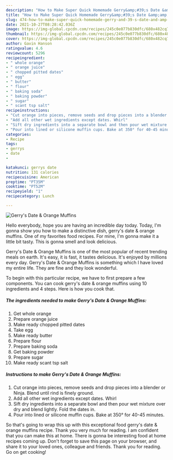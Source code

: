 ```yaml
---
description: "How to Make Super Quick Homemade Gerry&amp;#39;s Date &amp;amp; Orange Muffins"
title: "How to Make Super Quick Homemade Gerry&amp;#39;s Date &amp;amp; Orange Muffins"
slug: 474-how-to-make-super-quick-homemade-gerry-and-39-s-date-and-amp-orange-muffins
date: 2021-10-27T08:28:42.036Z
image: https://img-global.cpcdn.com/recipes/245c0e077b830dfc/680x482cq70/gerrys-date-orange-muffins-recipe-main-photo.jpg
thumbnail: https://img-global.cpcdn.com/recipes/245c0e077b830dfc/680x482cq70/gerrys-date-orange-muffins-recipe-main-photo.jpg
cover: https://img-global.cpcdn.com/recipes/245c0e077b830dfc/680x482cq70/gerrys-date-orange-muffins-recipe-main-photo.jpg
author: Gavin Hanson
ratingvalue: 4.6
reviewcount: 5296
recipeingredient:
- " whole orange"
- " orange juice"
- " chopped pitted dates"
- " egg"
- " butter"
- " flour"
- " baking soda"
- " baking powder"
- " sugar"
- " scant tsp salt"
recipeinstructions:
- "Cut orange into pieces, remove seeds and drop pieces into a blender or Ninja. Blend until rind is finely ground."
- "Add all other wet ingredients except dates. Whirl"
- "Sift dry ingredients into a separate bowl and then pour wet mixture over dry and blend lightly. Fold the dates in."
- "Pour into lined or silicone muffin cups. Bake at 350° for 40-45 minutes."
categories:
- Recipe
tags:
- gerrys
- date
- 

katakunci: gerrys date  
nutrition: 131 calories
recipecuisine: American
preptime: "PT35M"
cooktime: "PT52M"
recipeyield: "1"
recipecategory: Lunch

---
```



![Gerry&#39;s Date &amp; Orange Muffins](https://img-global.cpcdn.com/recipes/245c0e077b830dfc/680x482cq70/gerrys-date-orange-muffins-recipe-main-photo.jpg)

Hello everybody, hope you are having an incredible day today. Today, I'm gonna show you how to make a distinctive dish, gerry&#39;s date &amp; orange muffins. One of my favorites food recipes. For mine, I'm gonna make it a little bit tasty. This is gonna smell and look delicious.



Gerry&#39;s Date &amp; Orange Muffins is one of the most popular of recent trending meals on earth. It's easy, it is fast, it tastes delicious. It's enjoyed by millions every day. Gerry&#39;s Date &amp; Orange Muffins is something which I have loved my entire life. They are fine and they look wonderful.


To begin with this particular recipe, we have to first prepare a few components. You can cook gerry&#39;s date &amp; orange muffins using 10 ingredients and 4 steps. Here is how you cook that.

<!--inarticleads1-->

##### The ingredients needed to make Gerry&#39;s Date &amp; Orange Muffins:

1. Get  whole orange
1. Prepare  orange juice
1. Make ready  chopped pitted dates
1. Take  egg
1. Make ready  butter
1. Prepare  flour
1. Prepare  baking soda
1. Get  baking powder
1. Prepare  sugar
1. Make ready  scant tsp salt




<!--inarticleads2-->

##### Instructions to make Gerry&#39;s Date &amp; Orange Muffins:

1. Cut orange into pieces, remove seeds and drop pieces into a blender or Ninja. Blend until rind is finely ground.
1. Add all other wet ingredients except dates. Whirl
1. Sift dry ingredients into a separate bowl and then pour wet mixture over dry and blend lightly. Fold the dates in.
1. Pour into lined or silicone muffin cups. Bake at 350° for 40-45 minutes.




So that's going to wrap this up with this exceptional food gerry&#39;s date &amp; orange muffins recipe. Thank you very much for reading. I am confident that you can make this at home. There is gonna be interesting food at home recipes coming up. Don't forget to save this page on your browser, and share it to your loved ones, colleague and friends. Thank you for reading. Go on get cooking!

